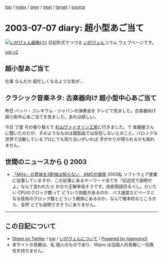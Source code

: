 [top](../index.html) 
 / [index](index.html) 
 / [prev](ig030705.html) 
 / [next](ig030708.html) 
 / [target](http://www.igapyon.jp/igapyon/diary/2003/ig030707.html) 
 / [source](https://github.com/igapyon/diary/blob/master/2003/ig030707.src.md) 

2003-07-07 diary: 超小型あご当て
=====================================================================================================
[![いがぴょん画像(小)](http://www.igapyon.jp/igapyon/diary/images/iga200306s.jpg "いがぴょん")](http://www.igapyon.jp/igapyon/diary/memo/memoigapyon.html) 日記形式でつづる [いがぴょん](http://www.igapyon.jp/igapyon/diary/memo/memoigapyon.html)コラム ウェブページです。

[old-v2](ig030707-orig.html)

## 超小型あご当て

仕事 なんだか 超忙しくなるような気が…


## クラシック音楽ネタ: 古楽器向け 超小型中心あご当て

昨日 バッハ・コレギウム・ジャパンの演奏会を テレビで見ました。古楽器向け 超小型中心あご当てを見ました。あれは欲しい。

今日 丁度 弓の張り替えで [杉山ヴァイオリン工房](http://www.geocities.co.jp/MusicHall/4825/)に行きました。で 楽器屋さんに聞いたのだが、そのようなものは既製品では存在しないとのこと。バロックな世界で活動しているプロにでも知り合いがいれば 手がかりが得られるかも知れません。

## 世間のニュースから () 2003

* [「MHz」の意味を3割強は知らない　AMDが調査](http://www.zdnet.co.jp/news/0307/07/njbt_04.html)  2003私 ソフトウェア産業に従事していますが、この記事にあるキーワード全てを『記述式で説明せよ』なんて言われたら かなり正解率低そうです。技術用語恐るべし。だいたい CPUのクロック数って どういう効能があるのか、バス速度などベースとなる技術のクロック数とどういう関係にあるのか、なんて根本的なところから、全然 とても説明できそうにありません。


----------------------------------------------------------------------------------------------------

## この日記について

* [Share on Twitter](https://twitter.com/intent/tweet?hashtags=igapyon%2Cdiary%2C%E3%81%84%E3%81%8C%E3%81%B4%E3%82%87%E3%82%93&text=%E8%B6%85%E5%B0%8F%E5%9E%8B%E3%81%82%E3%81%94%E5%BD%93%E3%81%A6&url=http%3A%2F%2Fwww.igapyon.jp%2Figapyon%2Fdiary%2F2003%2Fig030707.html) / [top](../index.html) / [いがぴょんについて](http://www.igapyon.jp/igapyon/diary/memo/memoigapyon.html) / [Powered by Igapyonv3](https://github.com/igapyon/igapyonv3)
* 本サイトの見解は、私 個人のものであり、Wipro は当個人的見解に一切責任を持ちません。 
